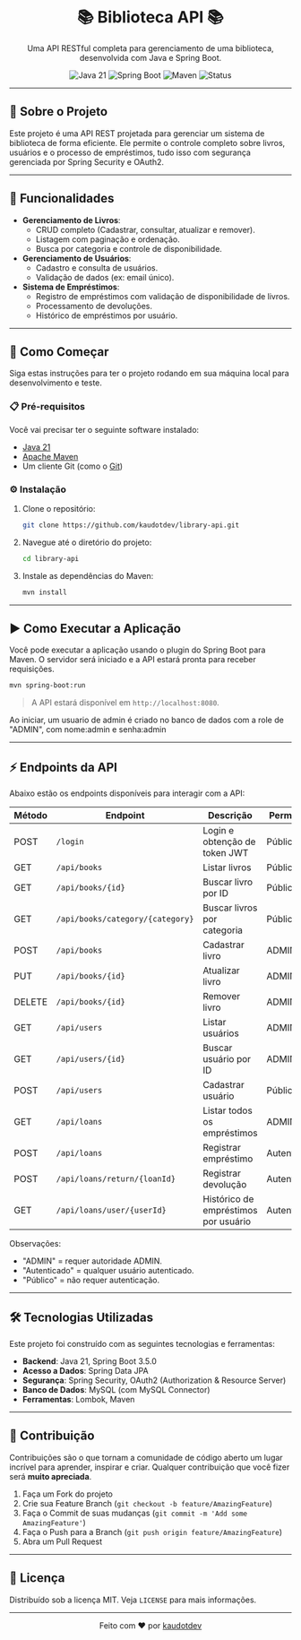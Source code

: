 <h1 align="center">📚 Biblioteca API 📚</h1>

<p align="center">
  Uma API RESTful completa para gerenciamento de uma biblioteca, desenvolvida com Java e Spring Boot.
</p>

<p align="center">
  <img src="https://img.shields.io/badge/Java-21-blue?style=for-the-badge&logo=openjdk" alt="Java 21">
  <img src="https://img.shields.io/badge/Spring%20Boot-3.5.0-brightgreen?style=for-the-badge&logo=spring" alt="Spring Boot">
  <img src="https://img.shields.io/badge/Maven-4.0.0-red?style=for-the-badge&logo=apache-maven" alt="Maven">
  <img src="https://img.shields.io/badge/Status-Em%20Desenvolvimento-orange?style=for-the-badge" alt="Status">
</p>

---

## 📖 Sobre o Projeto

Este projeto é uma API REST projetada para gerenciar um sistema de biblioteca de forma eficiente. Ele permite o controle completo sobre livros, usuários e o processo de empréstimos, tudo isso com segurança gerenciada por Spring Security e OAuth2.

---

## 🎯 Funcionalidades

-   **Gerenciamento de Livros**:
    -   CRUD completo (Cadastrar, consultar, atualizar e remover).
    -   Listagem com paginação e ordenação.
    -   Busca por categoria e controle de disponibilidade.
-   **Gerenciamento de Usuários**:
    -   Cadastro e consulta de usuários.
    -   Validação de dados (ex: email único).
-   **Sistema de Empréstimos**:
    -   Registro de empréstimos com validação de disponibilidade de livros.
    -   Processamento de devoluções.
    -   Histórico de empréstimos por usuário.

---

## 🚀 Como Começar

Siga estas instruções para ter o projeto rodando em sua máquina local para desenvolvimento e teste.

### 📋 Pré-requisitos

Você vai precisar ter o seguinte software instalado:

-   [Java 21](https://www.oracle.com/java/technologies/downloads/#java21)
-   [Apache Maven](https://maven.apache.org/download.cgi)
-   Um cliente Git (como o [Git](https://git-scm.com/))

### ⚙️ Instalação

1.  Clone o repositório:
    ```sh
    git clone https://github.com/kaudotdev/library-api.git
    ```
2.  Navegue até o diretório do projeto:
    ```sh
    cd library-api
    ```
3.  Instale as dependências do Maven:
    ```sh
    mvn install
    ```

---

## ▶️ Como Executar a Aplicação

Você pode executar a aplicação usando o plugin do Spring Boot para Maven. O servidor será iniciado e a API estará pronta para receber requisições.

```sh
mvn spring-boot:run
```

> A API estará disponível em `http://localhost:8080`.

Ao iniciar, um usuario de admin é criado no banco de dados com a role de "ADMIN", com nome:admin e senha:admin

---

## ⚡ Endpoints da API

Abaixo estão os endpoints disponíveis para interagir com a API:

| Método   | Endpoint                                 | Descrição                              | Permissão                |
|----------|------------------------------------------|----------------------------------------|--------------------------|
| POST     | `/login`                                 | Login e obtenção de token JWT          | Público                  |
| GET      | `/api/books`                             | Listar livros                         | Público                  |
| GET      | `/api/books/{id}`                        | Buscar livro por ID                    | Público                  |
| GET      | `/api/books/category/{category}`         | Buscar livros por categoria            | Público                  |
| POST     | `/api/books`                             | Cadastrar livro                        | ADMIN                    |
| PUT      | `/api/books/{id}`                        | Atualizar livro                        | ADMIN                    |
| DELETE   | `/api/books/{id}`                        | Remover livro                          | ADMIN                    |
| GET      | `/api/users`                             | Listar usuários                        | ADMIN                    |
| GET      | `/api/users/{id}`                        | Buscar usuário por ID                   | ADMIN                    |
| POST     | `/api/users`                             | Cadastrar usuário                      | Público                  |
| GET      | `/api/loans`                             | Listar todos os empréstimos            | ADMIN                    |
| POST     | `/api/loans`                             | Registrar empréstimo                   | Autenticado              |
| POST     | `/api/loans/return/{loanId}`             | Registrar devolução                    | Autenticado              |
| GET      | `/api/loans/user/{userId}`               | Histórico de empréstimos por usuário   | Autenticado              |

Observações:
- "ADMIN" = requer autoridade ADMIN.
- "Autenticado" = qualquer usuário autenticado.
- "Público" = não requer autenticação.

---

## 🛠️ Tecnologias Utilizadas

Este projeto foi construído com as seguintes tecnologias e ferramentas:

-   **Backend**: Java 21, Spring Boot 3.5.0
-   **Acesso a Dados**: Spring Data JPA
-   **Segurança**: Spring Security, OAuth2 (Authorization & Resource Server)
-   **Banco de Dados**: MySQL (com MySQL Connector)
-   **Ferramentas**: Lombok, Maven

---

## 🤝 Contribuição

Contribuições são o que tornam a comunidade de código aberto um lugar incrível para aprender, inspirar e criar. Qualquer contribuição que você fizer será **muito apreciada**.

1.  Faça um Fork do projeto
2.  Crie sua Feature Branch (`git checkout -b feature/AmazingFeature`)
3.  Faça o Commit de suas mudanças (`git commit -m 'Add some AmazingFeature'`)
4.  Faça o Push para a Branch (`git push origin feature/AmazingFeature`)
5.  Abra um Pull Request

---

## 📄 Licença

Distribuído sob a licença MIT. Veja `LICENSE` para mais informações.

---

<p align="center">
  Feito com ❤️ por <a href="https://github.com/kaudotdev">kaudotdev</a>
</p>
